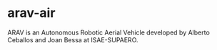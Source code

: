 # arav-air
ARAV is an Autonomous Robotic Aerial Vehicle developed by Alberto Ceballos and Joan Bessa at ISAE-SUPAERO.
